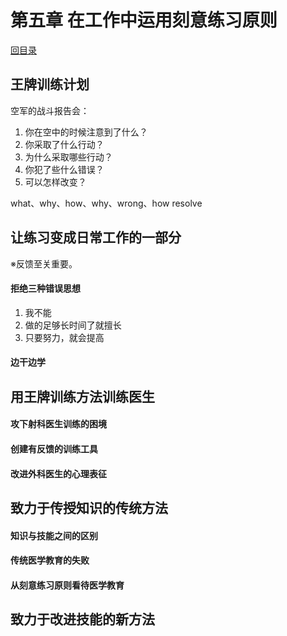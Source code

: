 # 第五章 在工作中运用刻意练习原则

[回目录](index.md)

## 王牌训练计划
空军的战斗报告会：

1. 你在空中的时候注意到了什么？
2. 你采取了什么行动？
3. 为什么采取哪些行动？
4. 你犯了些什么错误？
5. 可以怎样改变？

what、why、how、why、wrong、how resolve


## 让练习变成日常工作的一部分

※反馈至关重要。

#### 拒绝三种错误思想

1. 我不能
2. 做的足够长时间了就擅长
3. 只要努力，就会提高

#### 边干边学


## 用王牌训练方法训练医生

#### 攻下射科医生训练的困境

#### 创建有反馈的训练工具

#### 改进外科医生的心理表征


## 致力于传授知识的传统方法

#### 知识与技能之间的区别

#### 传统医学教育的失败

#### 从刻意练习原则看待医学教育

## 致力于改进技能的新方法
